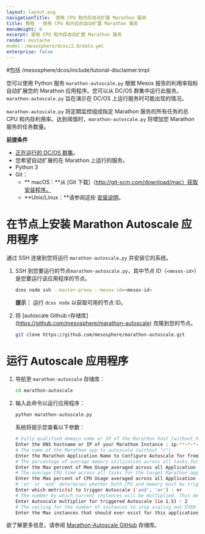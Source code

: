 ```yaml
---
layout: layout.pug
navigationTitle:  使用 CPU 和内存自动扩展 Marathon 服务
title: 教程 - 使用 CPU 和内存的自动扩展 Marathon 服务
menuWeight: 0
excerpt: 使用 CPU 和内存自动扩展 Marathon 服务
render: mustache
model：/mesosphere/dcos/2.0/data.yml
enterprise: false
---
```


<!-- This source repo for this topic is https://github.com/dcos/dcos-docs -->

#包括 /mesosphere/dcos/include/tutorial-disclaimer.tmpl


您可以使用 Python 服务 `marathon-autoscale.py` 根据 Mesos 报告的利用率指标自动扩展您的 Marathon 应用程序。您可以从 DC/OS 群集中运行此服务。`marathon-autoscale.py` 旨在演示在 DC/OS 上运行服务时可能出现的情况。

`marathon-autoscale.py` 将定期监控组成指定 Marathon 服务的所有任务的总 CPU 和内存利用率。达到阈值时，`marathon-autoscale.py` 将增加您 Marathon 服务的任务数量。

**前提条件**

* [正在运行的 DC/OS 群集][1]。
* 您希望自动扩展的在 Marathon 上运行的服务。
* Python 3
* Git：
    * ** macOS：**从 [Git 下载]（http://git-scm.com/download/mac）获取安装程序。
    * **Unix/Linux：**请参阅这些 [安装说明](https://git-scm.com/book/en/v2/Getting-Started-Installing-Git)。

# 在节点上安装 Marathon Autoscale 应用程序

通过 SSH 连接到您将运行 `marathon-autoscale.py` 并安装它的系统。

1. SSH 到您要运行的节点`marathon-autoscale.py`，其中节点 ID（`<mesos-id>`）是您要运行该应用程序的节点。

    ```bash
    dcos node ssh --master-proxy --mesos-id=<mesos-id>
    ```

    **提示：** 运行 `dcos node` 以获取可用的节点 ID。

1. 将 [autoscale Github r存储库] (https://github.com/mesosphere/marathon-autoscale) 克隆到您的节点。

    ```bash
    git clone https://github.com/mesosphere/marathon-autoscale.git
    ```

# 运行 Autoscale 应用程序

1. 导航至 `marathon-autoscale` 存储库：

    ```bash
    cd marathon-autoscale
    ```

1. 输入此命令以运行应用程序：

    ```bash
    python marathon-autoscale.py
    ```

    系统将提示您查看以下参数：

    ```bash
    # Fully qualified domain name or IP of the Marathon host (without http://).
    Enter the DNS hostname or IP of your Marathon Instance : ip-**-*-*-***
    # The name of the Marathon app to autoscale (without "/").
    Enter the Marathon Application Name to Configure Autoscale for from the Marathon UI : testing
    # The percentage of average memory utilization across all tasks for the target Marathon app before scaleout is triggered.
    Enter the Max percent of Mem Usage averaged across all Application Instances to trigger Autoscale (ie. 80) : 5
    # The average CPU time across all tasks for the target Marathon app before scaleout is triggered.
    Enter the Max percent of CPU Usage averaged across all Application Instances to trigger Autoscale (ie. 80) : 5
    # 'or' or 'and' determines whether both CPU and memory must be triggered or just one or the other.
    Enter which metric(s) to trigger Autoscale ('and', 'or') : or
    # The number by which current instances will be multiplied. This determines how many instances to add during scaleout.
    Enter Autoscale multiplier for triggered Autoscale (ie 1.5) : 2
    # The ceiling for the number of instances to stop scaling out EVEN if thresholds are crossed.
    Enter the Max instances that should ever exist for this application (ie. 20) : 10
    ```

欲了解更多信息，请参阅 [Marathon-Autoscale GitHub](https://github.com/mesosphere/marathon-autoscale) 存储库。

 [1]: /mesosphere/dcos/2.0/installing/
